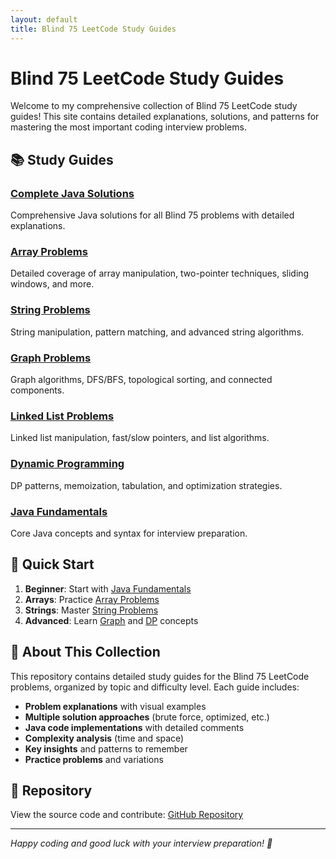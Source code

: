 ```yaml
---
layout: default
title: Blind 75 LeetCode Study Guides
---
```


# Blind 75 LeetCode Study Guides

Welcome to my comprehensive collection of Blind 75 LeetCode study guides! This site contains detailed explanations, solutions, and patterns for mastering the most important coding interview problems.

## 📚 Study Guides

### [Complete Java Solutions](blind75/complete-blind75-java-study-guide.html)
Comprehensive Java solutions for all Blind 75 problems with detailed explanations.

### [Array Problems](blind75/blind75-array-study-guide.html)
Detailed coverage of array manipulation, two-pointer techniques, sliding windows, and more.

### [String Problems](blind75/string-blind75-study-guide.html)
String manipulation, pattern matching, and advanced string algorithms.

### [Graph Problems](blind75/graph_study_guide.html)
Graph algorithms, DFS/BFS, topological sorting, and connected components.

### [Linked List Problems](blind75/linked_list_study_guide.html)
Linked list manipulation, fast/slow pointers, and list algorithms.

### [Dynamic Programming](blind75/dp_study_guide.html)
DP patterns, memoization, tabulation, and optimization strategies.

### [Java Fundamentals](blind75/blind75-java-study-guide.html)
Core Java concepts and syntax for interview preparation.

## 🎯 Quick Start

1. **Beginner**: Start with [Java Fundamentals](blind75/blind75-java-study-guide.html)
2. **Arrays**: Practice [Array Problems](blind75/blind75-array-study-guide.html)
3. **Strings**: Master [String Problems](blind75/string-blind75-study-guide.html)
4. **Advanced**: Learn [Graph](blind75/graph_study_guide.html) and [DP](blind75/dp_study_guide.html) concepts

## 📖 About This Collection

This repository contains detailed study guides for the Blind 75 LeetCode problems, organized by topic and difficulty level. Each guide includes:

- **Problem explanations** with visual examples
- **Multiple solution approaches** (brute force, optimized, etc.)
- **Java code implementations** with detailed comments
- **Complexity analysis** (time and space)
- **Key insights** and patterns to remember
- **Practice problems** and variations

## 🔗 Repository

View the source code and contribute: [GitHub Repository](https://github.com/yourusername/hack_interview)

---

*Happy coding and good luck with your interview preparation! 🎉* 